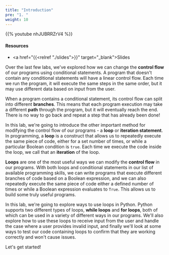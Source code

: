 ```yaml
---
title: "Introduction"
pre: "1. "
weight: 10
---
```


{{% youtube nhJUBRRZrV4 %}}

<!-- Old: UmbhQzGhYso -->

#### Resources

* <a href="{{<relref "./slides">}}" target="_blank">Slides</a>

Over the last few labs, we've explored how we can change the **control flow** of our programs using conditional statements. A program that doesn't contain any conditional statements will have a linear control flow. Each time we run the program, it will execute the same steps in the same order, but it may use different data based on input from the user.

When a program contains a conditional statement, its control flow can split into different **branches**. This means that each program execution may take a different **path** through the program, but it will eventually reach the end. There is no way to go back and repeat a step that has already been done!

In this lab, we're going to introduce the other important method for modifying the control flow of our programs - a **loop** or **iteration statement**. In programming, a **loop** is a construct that allows us to repeatedly execute the same piece of code, either for a set number of times, or while a particular Boolean condition is `true`. Each time we execute the code inside the loop, we call that an **iteration** of the loop. 

**Loops** are one of the most useful ways we can modify the **control flow** in our programs. With both loops and conditional statements in our list of available programming skills, we can write programs that execute different branches of code based on a Boolean expression, and we can also repeatedly execute the same piece of code either a defined number of times or while a Boolean expression evaluates to `True`. This allows us to build some truly useful programs.

In this lab, we're going to explore ways to use loops in Python. Python supports two different types of loops, **while loops** and **for loops**, both of which can be used in a variety of different ways in our programs. We'll also explore how to use these loops to receive input from the user and handle the case where a user provides invalid input, and finally we'll look at some ways to test our code containing loops to confirm that they are working correctly and won't cause issues. 

Let's get started!